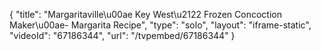 {
    "title": "Margaritaville\u00ae Key West\u2122 Frozen Concoction Maker\u00ae- Margarita Recipe",
    "type": "solo",
    "layout": "iframe-static",
    "videoId": "67186344",
    "url": "\/tvpembed\/67186344"
}